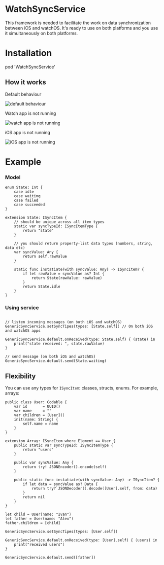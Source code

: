 # WatchSyncService
This framework is needed to facilitate the work on data synchronization between iOS and watchOS. It's ready to use on both platforms and you use it simultaneously on both platforms.

# Installation
pod 'WatchSyncService'

## How it works

Default behaviour

![default behaviour](https://github.com/AntonBelousov/Assets/blob/master/ezgif-5-4274aa0223b8.gif)

Watch app is not running

![watch app is not running](https://github.com/AntonBelousov/Assets/blob/master/ezgif-5-8fd1f060810a.gif)

iOS app is not running

![iOS app is not running](https://github.com/AntonBelousov/Assets/blob/master/ezgif-5-5dd5d9182080.gif)

# Example
### Model

```
enum State: Int {
    case idle
    case waiting
    case failed
    case succeeded
}

extension State: ISyncItem {
    // should be unique across all item types
    static var syncTypeId: ISyncItemType {
        return "state"
    }
    
    // you should return property-list data types (numbers, string, data etc)
    var syncValue: Any {
        return self.rawValue
    }
    
    static func instatiate(with syncValue: Any) -> ISyncItem? {
        if let rawValue = syncValue as? Int {
            return State(rawValue: rawValue)
        }
        return State.idle
    }
}

```

### Using service
```

// listen incoming messages (on both iOS and watchOS)
GenericSyncService.setSyncTipes(types: [State.self]) // On both iOS and watchOS apps

GenericSyncService.default.onReceived(type: State.self) { (state) in
    print("state received: ", state.rawValue)
}

// send message (on both iOS and watchOS)
GenericSyncService.default.send(State.waiting)

```

## Flexibility

You can use any types for `ISyncItem`: classes, structs, enums. For example, arrays:

```
public class User: Codable {
    var id       = UUID()
    var name     = ""
    var children = [User]()
    init(name: String) {
        self.name = name
    }
}

extension Array: ISyncItem where Element == User {
    public static var syncTypeId: ISyncItemType {
        return "users"
    }
    
    public var syncValue: Any {
        return try! JSONEncoder().encode(self)
    }
    
    public static func instatiate(with syncValue: Any) -> ISyncItem? {
        if let data = syncValue as? Data {
            return try? JSONDecoder().decode([User].self, from: data)
        }
        return nil
    }
}

let child = User(name: "Ivan")
let father = User(name: "Alex")
father.children = [child]

GenericSyncService.setSyncTipes(types: [User.self])

GenericSyncService.default.onReceived(type: [User].self) { (users) in
    print("received users")
}

GenericSyncService.default.send([father])

```


